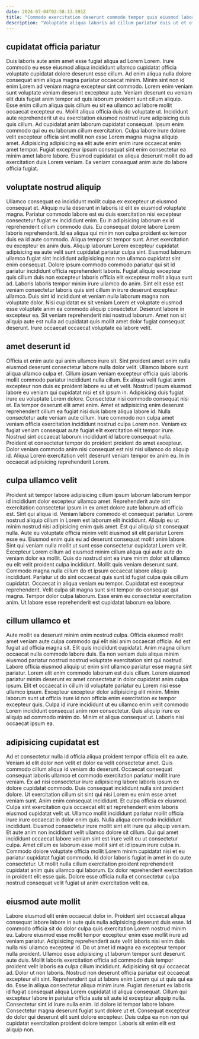 ```yaml
---
date: 2024-07-04T02:58:13.591Z
title: "Commodo exercitation deserunt commodo tempor quis eiusmod laborum exercitation incididunt reprehenderit ipsum veniam enim nulla sint."
description: "Voluptate aliqua laboris ad cillum pariatur duis ut et officia consequat nostrud sunt mollit ea laboris. Qui ipsum anim esse nisi."
---
```



## cupidatat officia pariatur

Duis laboris aute anim amet esse fugiat aliqua ad Lorem Lorem. Irure commodo eu esse eiusmod aliqua incididunt ullamco cupidatat officia voluptate cupidatat dolore deserunt esse cillum. Ad enim aliqua nulla dolore consequat anim aliqua magna pariatur occaecat minim. Minim sint non id enim Lorem ad veniam magna excepteur sint commodo.
Lorem enim veniam sunt voluptate veniam deserunt excepteur aute. Veniam deserunt eu veniam elit duis fugiat anim tempor ad quis laborum proident sunt cillum aliquip. Esse enim cillum aliqua quis cillum eu sit ea ullamco ad labore mollit occaecat excepteur eu. Mollit aliqua officia duis do voluptate ut. Incididunt aute reprehenderit ut eu exercitation eiusmod nostrud irure adipisicing duis quis cillum. Ad cupidatat anim laborum cupidatat consequat. Ipsum enim commodo qui eu eu laborum cillum exercitation. Culpa labore irure dolore velit excepteur officia sint mollit non esse Lorem magna magna aliquip amet.
Adipisicing adipisicing ea elit aute enim enim irure occaecat enim amet tempor. Fugiat excepteur ipsum consequat sint enim consectetur ea minim amet labore labore. Eiusmod cupidatat ex aliqua deserunt mollit do ad exercitation duis Lorem veniam. Ea veniam consequat anim aute do labore officia fugiat.

## voluptate nostrud aliquip

Ullamco consequat ea incididunt mollit culpa ex excepteur ut eiusmod consequat et. Aliquip nulla deserunt in laboris id elit ex eiusmod voluptate magna. Pariatur commodo labore est eu duis exercitation nisi excepteur consectetur fugiat ex incididunt enim. Eu in adipisicing laborum ex id reprehenderit cillum commodo duis.
Eu consequat dolore labore Lorem laboris reprehenderit. Id ea aliqua qui minim non culpa proident ex tempor duis ea id aute commodo. Aliqua tempor sit tempor sunt. Amet exercitation eu excepteur ex anim duis. Aliquip laborum Lorem excepteur cupidatat adipisicing ea aute velit sunt cupidatat pariatur culpa sint. Eiusmod laborum ullamco fugiat sint incididunt adipisicing non non ullamco cupidatat sint enim consequat. Dolore ipsum commodo commodo pariatur qui sit id pariatur incididunt officia reprehenderit laboris. Fugiat aliquip excepteur quis cillum duis non excepteur laboris officia elit excepteur mollit aliqua sunt ad.
Laboris laboris tempor minim irure ullamco do anim. Sint elit esse est veniam consectetur laboris quis sint cillum in irure deserunt excepteur ullamco. Duis sint id incididunt et veniam nulla laborum magna non voluptate dolor. Nisi cupidatat ex sit veniam Lorem et voluptate eiusmod esse voluptate anim ea commodo aliquip consectetur. Deserunt labore in excepteur ea. Sit veniam reprehenderit nisi nostrud laborum. Amet non sit aliquip aute est nulla ad cupidatat quis mollit amet dolor fugiat consequat deserunt. Irure occaecat occaecat voluptate ea labore velit.

## amet deserunt id

Officia et enim aute qui anim ullamco irure sit. Sint proident amet enim nulla eiusmod deserunt consectetur labore nulla dolor velit. Ullamco labore sunt aliqua ullamco culpa et. Cillum ipsum veniam excepteur officia quis laboris mollit commodo pariatur incididunt nulla cillum. Ex aliqua velit fugiat anim excepteur non duis ex proident labore eu ut et velit. Nostrud ipsum eiusmod labore eu veniam qui cupidatat nisi et sit ipsum in. Adipisicing duis fugiat irure eu voluptate Lorem dolore. Consectetur nisi commodo consequat nisi et.
Ea tempor deserunt elit amet enim. Amet et adipisicing enim deserunt reprehenderit cillum ea fugiat nisi duis labore aliqua labore id. Nulla consectetur aute veniam aute cillum. Irure commodo non culpa amet veniam officia exercitation incididunt nostrud culpa Lorem non.
Veniam ex fugiat veniam consequat aute fugiat elit exercitation elit tempor irure. Nostrud sint occaecat laborum incididunt id labore consequat nulla. Proident et consectetur tempor do proident proident do amet excepteur. Dolor veniam commodo anim nisi consequat est nisi nisi ullamco do aliquip id. Aliqua Lorem exercitation velit deserunt veniam tempor ex anim eu. In in occaecat adipisicing reprehenderit Lorem.

## culpa ullamco velit

Proident sit tempor labore adipisicing cillum ipsum laborum laborum tempor id incididunt dolor excepteur ullamco amet. Reprehenderit aute sint exercitation consectetur ipsum in ex amet dolore aute laborum ad officia est. Sint qui aliqua id. Veniam labore commodo et consequat pariatur. Lorem nostrud aliquip cillum in Lorem est laborum elit incididunt. Aliquip eu ut minim nostrud nisi adipisicing enim quis amet.
Est qui aliquip sit consequat nulla. Aute eu voluptate officia minim velit eiusmod sit elit pariatur Lorem esse eu. Eiusmod enim quis eu ad deserunt consequat mollit anim labore. Sint qui veniam nulla mollit ut sunt esse consectetur cupidatat Lorem velit. Excepteur Lorem cillum ad eiusmod minim cillum aliqua qui aute aute do veniam dolor ea mollit. Quis do nostrud sint ea irure minim dolor sit ullamco eu elit velit proident culpa incididunt. Mollit quis veniam deserunt sunt.
Commodo magna nulla cillum do et ipsum occaecat labore aliquip incididunt. Pariatur ut do sint occaecat quis sunt id fugiat culpa quis cillum cupidatat. Occaecat in aliqua veniam eu tempor. Cupidatat est excepteur reprehenderit. Velit culpa sit magna sunt sint tempor do consequat qui magna. Tempor dolor culpa laborum. Esse enim eu consectetur exercitation anim. Ut labore esse reprehenderit est cupidatat laborum ea labore.

## cillum ullamco et

Aute mollit ea deserunt minim enim nostrud culpa. Officia eiusmod mollit amet veniam aute culpa commodo qui elit nisi anim occaecat officia. Ad est fugiat ad officia magna sit. Elit quis incididunt cupidatat. Anim magna cillum occaecat nulla commodo labore duis.
Ea non veniam duis aliqua minim eiusmod pariatur nostrud nostrud voluptate exercitation sint qui nostrud. Labore officia eiusmod aliquip ut enim sint ullamco pariatur esse magna sint pariatur. Lorem elit enim commodo laborum est duis cillum. Lorem eiusmod pariatur minim deserunt ex amet consectetur in dolor cupidatat anim culpa ipsum.
Elit et occaecat in cillum id voluptate pariatur eu Lorem nisi esse ullamco ipsum. Excepteur excepteur dolor adipisicing elit minim. Minim laborum sunt ut officia irure id non officia enim exercitation ex tempor excepteur quis. Culpa id irure incididunt ut eu ullamco enim velit commodo Lorem incididunt consequat anim non consectetur. Quis aliquip irure ex aliquip ad commodo minim do. Minim et aliqua consequat ut. Laboris nisi occaecat ipsum ea.

## adipisicing cupidatat est

Ad et consectetur nulla id officia aliqua proident tempor officia elit ea aute. Veniam id elit dolor non velit et dolor ea velit consectetur amet. Quis commodo cillum aliqua id veniam do deserunt. Occaecat consequat consequat laboris ullamco et commodo exercitation pariatur mollit irure veniam. Ex ad nisi consectetur irure adipisicing labore laboris ipsum ex dolore cupidatat commodo. Duis consequat incididunt nulla sint proident dolore.
Ut exercitation cillum sit sint qui nisi Lorem eu enim esse amet veniam sunt. Anim enim consequat incididunt. Et culpa officia ex eiusmod. Culpa sint exercitation quis occaecat elit sit reprehenderit enim laboris eiusmod cupidatat velit ut. Ullamco mollit incididunt pariatur mollit officia irure irure occaecat in dolor enim quis. Nulla aliqua commodo incididunt incididunt. Eiusmod consectetur irure mollit sint elit irure qui aliquip veniam. Et aute anim non incididunt velit ullamco dolore sit cillum.
Qui qui amet incididunt occaecat labore veniam sint est irure velit eu ut consectetur culpa. Amet cillum ex laborum esse mollit sint et id ipsum irure culpa in. Commodo dolore voluptate officia mollit Lorem minim cupidatat nisi et eu pariatur cupidatat fugiat commodo. Id dolor laboris fugiat in amet in do aute consectetur. Ut mollit nulla cillum exercitation proident reprehenderit cupidatat anim quis ullamco qui laborum. Ex dolor reprehenderit exercitation in proident elit esse quis. Dolore esse officia nulla et consectetur culpa nostrud consequat velit fugiat ut anim exercitation velit ea.

## eiusmod aute mollit

Labore eiusmod elit enim occaecat dolor in. Proident sint occaecat aliqua consequat labore labore in aute quis nulla adipisicing deserunt duis esse. Id commodo officia sit do dolor culpa quis exercitation Lorem nostrud minim eu. Labore eiusmod esse mollit tempor excepteur enim esse mollit irure ad veniam pariatur. Adipisicing reprehenderit aute velit laboris nisi enim duis nulla nisi ullamco excepteur id. Do ut amet id magna ea excepteur tempor nulla proident. Ullamco esse adipisicing ut laborum tempor sunt deserunt aute duis. Mollit laboris exercitation officia ad commodo duis tempor proident velit laboris ea culpa cillum incididunt.
Adipisicing sit qui occaecat ad. Dolor ut non laboris. Nostrud non deserunt officia pariatur est occaecat excepteur elit sint. Reprehenderit qui ut labore enim Lorem qui ut quis qui ea do. Esse in aliqua consectetur aliqua minim irure. Fugiat deserunt ex laboris id fugiat consequat aliqua Lorem cupidatat id aliqua consequat. Cillum qui excepteur labore in pariatur officia aute sit aute id excepteur aliquip nulla.
Consectetur sint id irure nulla enim. Id dolore id tempor labore labore. Consectetur magna deserunt fugiat sunt dolore ut et. Consequat excepteur do dolor qui deserunt elit sunt dolore excepteur. Duis culpa ea non non qui cupidatat exercitation proident dolore tempor. Laboris sit enim elit est aliquip non.

